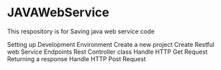# JAVAWebService
This respository is for Saving java web service code 

Setting up Development Environment
Create a new project
Create Restful web Service Endpoints
	Rest Controller class
Handle HTTP Get Request
Returning a response
Handle HTTP Post Request
